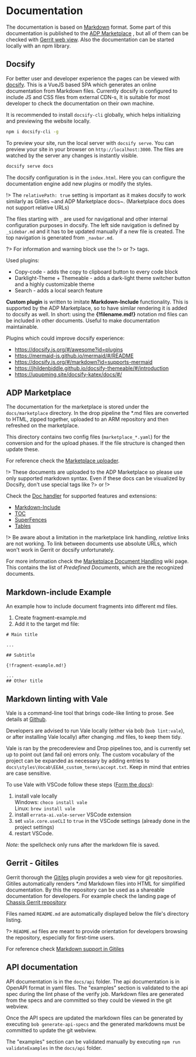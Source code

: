 # Documentation

The documentation is based on [Markdown](https://www.markdownguide.org/basic-syntax/) format.
Some part of this documentation is published to the [ADP Marketplace](https://adp.ericsson.se/marketplace/nodejs-reference-microservice/documentation/development/dpi/service-user-guide)
, but all of them can be checked with [Gerrit web view](https://gerrit.ericsson.se/plugins/gitiles/EEA/adp-nodejs-microservice-chassis/).
Also the documentation can be started locally with an npm library.

## Docsify

For better user and developer experience the pages can be viewed with [docsify](https://docsify.js.org/).
This is a VueJS based SPA which generates an online documentation from Markdown files.
Currently docsify is configured to include JS and CSS files from external CDN-s, It is suitable for
most developer to check the documentation on their own machine.

It is recommended to install `docsify-cli` globally, which helps initializing and previewing
the website locally.

```bash
npm i docsify-cli -g
```

To preview your site, run the local server with `docsify serve`.
You can preview your site in your browser on `http://localhost:3000`. The files are watched by the server
any changes is instantly visible.

```bash
docsify serve docs
```

The docsify configuration is in the `index.html`. Here you can configure the documentation engine
add new plugins or modify the styles.

!> The `relativePath: true` setting is important as it makes docsify to work similarly
as Gitiles ~and ADP Marketplace docs~. (Marketplace docs does not support relative URLs)

The files starting with `_` are used for navigational and other internal configuration purposes
in docsify. The left side navigation is defined by `_sidebar.md` and it has to be updated manually
if a new file is created. The top navigation is generated from `_navbar.md`.

?> For information and warning block use the !> or ?> tags.

Used plugins:

- Copy-code - adds the copy to clipboard button to every code block
- Darklight-Theme + Themeable - adds a dark-light theme switcher button and a highly customizable theme
- Search - adds a local search feature

**Custom plugin** is written to imitate **Markdown-Include** functionality. This is supported by the
ADP Marketplace, so to have similar rendering it is added to docsify as well.
In short: using the **\{!filename.md!\}** notation md files can be included in other documents.
Useful to make documentation maintainable.

Plugins which could improve docsify experience:

- <https://docsify.js.org/#/awesome?id=plugins>
- <https://mermaid-js.github.io/mermaid/#/README>
- <https://docsify.js.org/#/markdown?id=supports-mermaid>
- <https://jhildenbiddle.github.io/docsify-themeable/#/introduction>
- <https://upupming.site/docsify-katex/docs/#/>

## ADP Marketplace

The documentation for the marketplace is stored under the `docs/marketplace` directory. In the drop pipeline
the \*.md files are converted to HTML, zipped together, uploaded to an ARM repository and then refreshed
on the marketplace.

This directory contains two config files (`marketplace_*.yaml`) for the conversion and for the
upload phases. If the file structure is changed then update these.

For reference check the [Marketplace uploader](https://gerrit.ericsson.se/plugins/gitiles/adp-cicd/bob-adp-release-auto/+/refs/heads/master/marketplace/#Marketplace-Uploader).

!> These documents are uploaded to the ADP Marketplace so please use only supported markdown syntax.
Even if these docs can be visualized by Docsify, don't use special tags like ?> or !>

Check the [Doc handler](https://gerrit.ericsson.se/plugins/gitiles/adp-cicd/bob-adp-release-auto/+/refs/heads/master/marketplace/bin/doc-handler)
for supported features and extensions:

- [Markdown-Include](https://github.com/cmacmackin/markdown-include)
- [TOC](https://python-markdown.github.io/extensions/toc/)
- [SuperFences](https://facelessuser.github.io/pymdown-extensions/extensions/superfences/)
- [Tables](https://python-markdown.github.io/extensions/tables/)

!> Be aware about a limitation in the marketplace link handling, _relative_ links are not working.
To link between documents use absolute URLs, which won't work in Gerrit or docsify unfortunately.

For more information check the [Marketplace Document Handling](https://confluence.lmera.ericsson.se/display/ACD/Marketplace+Document+Handling)
wiki page. This contains the list of _Predefined Documents_, which are the recognized documents.

## Markdown-include Example

An example how to include document fragments into different md files.

1. Create fragment-example.md
2. Add it to the target md file:

```text
# Main title

...

## Subtitle

{!fragment-example.md!}

...
## Other title

```

## Markdown linting with Vale

Vale is a command-line tool that brings code-like linting to prose. See details at [Github](https://github.com/errata-ai/vale/blob/v2/README.md).

Developers are advised to run Vale locally (either via bob (`bob lint:vale`), or after installing Vale
locally) after changing .md files, to keep them tidy.

Vale is ran by the precodereview and Drop pipelines too, and is currently set up to point out
(and fail on) errors only. The custom vocabulary of the project can be expanded as necessary by adding
entries to `docs\styles\Vocab\EEA4_custom_terms\accept.txt`. Keep in mind that entries are case sensitive.

To use Vale with VSCode follow these steps ([Form the docs](https://github.com/errata-ai/vale-vscode#using-vale)):

1. install vale locally\
   Windows: `choco install vale`\
   Linux: `brew install vale`
2. install `errata-ai.vale-server` VSCode extension
3. set `vale.core.useCLI` to `true` in the VSCode settings (already done in the project settings)
4. restart VSCode.

_Note:_ the spellcheck only runs after the markdown file is saved.

## Gerrit - Gitiles

Gerrit thorough the [Gitiles](https://gerrit.googlesource.com/gitiles/) plugin provides a web view
for git repositories. Gitiles automatically renders \*.md Markdown files into HTML for simplified
documentation. By this the repository can be used as a shareable documentation for developers.
For example check the landing page of [Chassis Gerrit repository](https://gerrit.ericsson.se/plugins/gitiles/EEA/adp-nodejs-microservice-chassis/)

Files named `README.md` are automatically displayed below the file's directory listing.

?> `README.md` files are meant to provide orientation for developers browsing the repository,
especially for first-time users.

For reference check [Markdown support in Gitiles](https://gerrit.googlesource.com/gitiles/+/HEAD/Documentation/markdown.md)

## API documentation

API documentation is in the `docs/api` folder. The api documentation is in OpenAPI format in yaml files.
The "examples" section is validated to the api spec during the lint phase of the verify job.
Markdown files are generated from the specs and are committed so they could be viewed in the git webview.

Once the API specs are updated the markdown files can be generated by executing `bob generate-api-specs`
and the generated markdowns must be committed to update the git webview.

The "examples" section can be validated manually by executing `npm run validateExamples` in the `docs/api`
folder.
